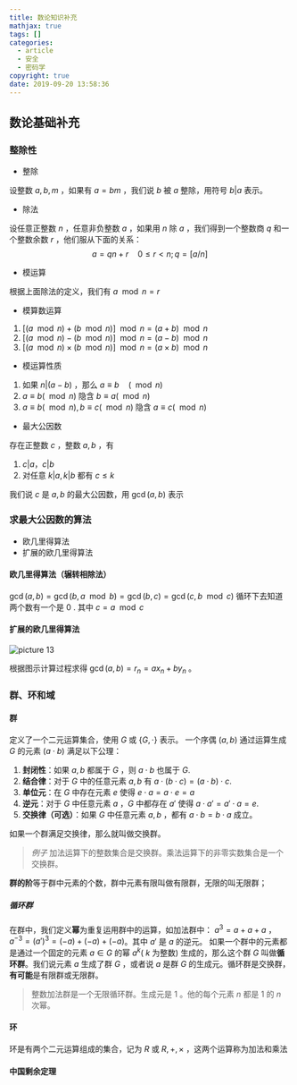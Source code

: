```yaml
---
title: 数论知识补充
mathjax: true
tags: []
categories:
  - article
  - 安全
  - 密码学
copyright: true
date: 2019-09-20 13:58:36
---
```


## 数论基础补充

### 整除性

- 整除

设整数 $a, b, m$ ，如果有 $a = bm$ ，我们说 $b$ 被 $a$ 整除，用符号 $b|a$ 表示。

- 除法

设任意正整数 $n$ ，任意非负整数 $a$ ，如果用 $n$ 除 $a$ ，我们得到一个整数商 $q$ 和一个整数余数 $r$ ，他们服从下面的关系：
$$a = qn + r \quad 0 \le r \lt n; q = [a/n]$$

- 模运算

根据上面除法的定义，我们有 $a \mod n = r$

- 模算数运算

1. $[(a \mod n) + (b \mod n)] \mod n = (a + b) \mod n$
2. $[(a \mod n) - (b \mod n)] \mod n = (a - b) \mod n$
3. $[(a \mod n) \times (b \mod n)] \mod n = (a \times b) \mod n$

- 模运算性质

1. 如果 $n|(a-b)$ ，那么 $a \equiv b \quad (\mod n)$
2. $a \equiv b (\mod n)$ 隐含 $b \equiv a (\mod n)$
3. $a \equiv b (\mod n), b \equiv c (\mod n)$ 隐含 $a \equiv c (\mod n)$

- 最大公因数

存在正整数 $c$ ，整数 $a, b$ ，有

1. $c|a，c|b$
2. 对任意 $k|a, k|b$ 都有 $c \le k$

我们说 $c$ 是 $a, b$ 的最大公因数，用 $\gcd(a, b)$ 表示

### 求最大公因数的算法

- 欧几里得算法
- 扩展的欧几里得算法

#### 欧几里得算法（辗转相除法）

$\gcd(a, b) = \gcd(b, a \mod b) = \gcd(b, c) = \gcd(c, b \mod c)$ 循环下去知道两个数有一个是 $0$ . 其中 $c = a \mod c$

#### 扩展的欧几里得算法

![picture 13](../../../assets/%E5%AF%86%E7%A0%81%E5%AD%A6/%E6%95%B0%E8%AE%BA%E7%9F%A5%E8%AF%86%E8%A1%A5%E5%85%85/67933188ea281780e1e9e98b345f2b7a7ff0914e22b2ad92ac269e2bd75208e6.png)

根据图示计算过程求得 $\gcd(a, b) = r_n = ax_n + by_n$ 。

### 群、环和域

#### 群

定义了一个二元运算集合，使用 $G$ 或 $\{G, \cdot\}$ 表示。
一个序偶 $(a, b)$ 通过运算生成 $G$ 的元素 $(a \cdot b)$ 满足以下公理：

1. **封闭性**：如果 $a, b$ 都属于 $G$ ，则 $a\cdot b$ 也属于 $G$.
2. **结合律**：对于 $G$ 中的任意元素 $a, b$ 有 $a \cdot (b \cdot c) = (a \cdot b) \cdot c$.
3. **单位元**：在 $G$ 中存在元素 $e$ 使得 $e \cdot a = a \cdot e = a$
4. **逆元**：对于 $G$ 中任意元素 $a$ ，$G$ 中都存在 $a'$ 使得 $a \cdot a' = a' \cdot a = e$.
5. **交换律（可选）**：如果 $G$ 中任意元素 $a,b$ ，都有 $a \cdot b = b \cdot a$ 成立。

如果一个群满足交换律，那么就叫做交换群。

> _例子_ 加法运算下的整数集合是交换群。乘法运算下的非零实数集合是一个交换群。

**群的阶**等于群中元素的个数，群中元素有限叫做有限群，无限的叫无限群；

##### 循环群

在群中，我们定义**幂**为重复运用群中的运算，如加法群中： $a^3 = a + a + a$ ， $a^{-3} = (a')^3 = (-a) + (-a) + (-a)$。其中 $a'$ 是 $a$ 的逆元。
如果一个群中的元素都是通过一个固定的元素 $a \in G$ 的幂 $a^k$( $k$ 为整数) 生成的，那么这个群 $G$ 叫做**循环群**。我们说元素 $a$ 生成了群 $G$ ，或者说 $a$ 是群 $G$ 的生成元。循环群是交换群，**有可能**是有限群或无限群。

> 整数加法群是一个无限循环群。生成元是 $1$ 。他的每个元素 $n$ 都是 $1$ 的 $n$ 次幂。

#### 环

环是有两个二元运算组成的集合，记为 $R$ 或 ${R, +, \times}$ ，这两个运算称为加法和乘法

#### 中国剩余定理
